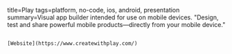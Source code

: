 title=Play
tags=platform, no-code, ios, android, presentation
summary=Visual app builder intended for use on mobile devices. "Design, test and share powerful mobile products—directly from your mobile device."
~~~~~~

[Website](https://www.createwithplay.com/)

